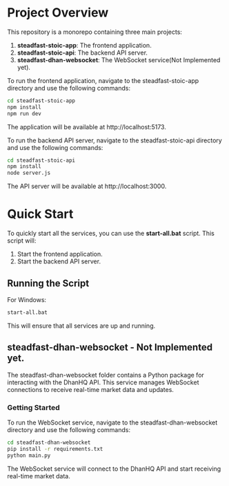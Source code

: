 # Project Overview

This repository is a monorepo containing three main projects:

1. **steadfast-stoic-app**: The frontend application.
2. **steadfast-stoic-api**: The backend API server.
3. **steadfast-dhan-websocket**: The WebSocket service(Not Implemented yet).

To run the frontend application, navigate to the steadfast-stoic-app directory and use the following commands:

```bash
cd steadfast-stoic-app
npm install
npm run dev
```
The application will be available at http://localhost:5173.


To run the backend API server, navigate to the steadfast-stoic-api directory and use the following commands:

```bash
cd steadfast-stoic-api
npm install
node server.js
```
The API server will be available at http://localhost:3000.


# Quick Start

To quickly start all the services, you can use the **start-all.bat** script. This script will:

1. Start the frontend application.
2. Start the backend API server.

## Running the Script

For Windows:

```bash
start-all.bat
```

This will ensure that all services are up and running.



## steadfast-dhan-websocket - Not Implemented yet.

The steadfast-dhan-websocket folder contains a Python package for interacting with the DhanHQ API. This service manages WebSocket connections to receive real-time market data and updates.

### Getting Started

To run the WebSocket service, navigate to the steadfast-dhan-websocket directory and use the following commands:

```bash
cd steadfast-dhan-websocket
pip install -r requirements.txt
python main.py
```

The WebSocket service will connect to the DhanHQ API and start receiving real-time market data.

